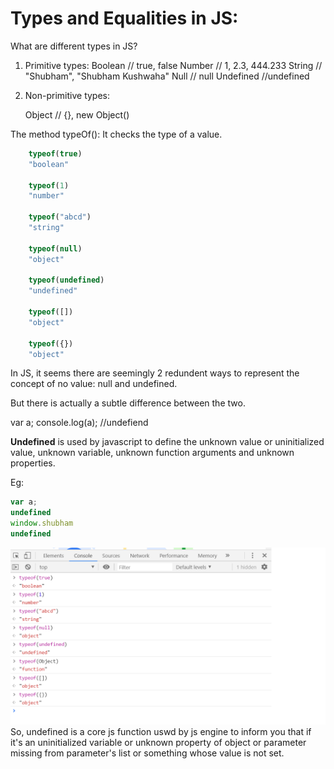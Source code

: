 # Types and Equalities in JS: #

What are different types in JS?

1. Primitive types:
    Boolean // true, false
    Number  // 1, 2.3, 444.233
    String  // "Shubham", "Shubham Kushwaha"
    Null    // null
    Undefined   //undefined

2. Non-primitive types:

    Object  // {}, new Object()

The method typeOf():
It checks the type of a value.

```js
    typeof(true)
    "boolean"

    typeof(1)
    "number"

    typeof("abcd")
    "string"

    typeof(null)
    "object"

    typeof(undefined)
    "undefined"

    typeof([])
    "object"

    typeof({})
    "object"
```
In JS, it seems there are seemingly 2 redundent ways to represent the concept of no value: null and undefined.

But there is actually a subtle difference between the two. 

var a;
console.log(a);
//undefiend

<b>Undefined</b> is used by javascript to define the unknown value or uninitialized value, unknown variable, unknown function arguments and unknown properties.

Eg:
```js
var a;
undefined
window.shubham
undefined
```
<img src="TypesNequality1.png" alt="TypesNequality1.png screenshot"/>
So, undefined is a core js function uswd by js engine to inform you that if it's an uninitialized variable or unknown property of object or parameter missing from parameter's list or something whose value is not set. 






























